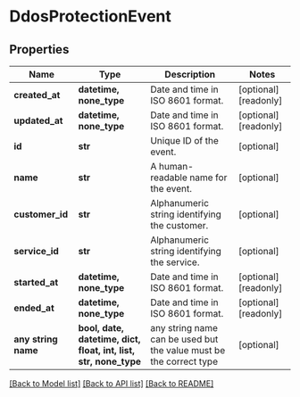 # DdosProtectionEvent


## Properties
Name | Type | Description | Notes
------------ | ------------- | ------------- | -------------
**created_at** | **datetime, none_type** | Date and time in ISO 8601 format. | [optional] [readonly] 
**updated_at** | **datetime, none_type** | Date and time in ISO 8601 format. | [optional] [readonly] 
**id** | **str** | Unique ID of the event. | [optional] 
**name** | **str** | A human-readable name for the event. | [optional] 
**customer_id** | **str** | Alphanumeric string identifying the customer. | [optional] 
**service_id** | **str** | Alphanumeric string identifying the service. | [optional] 
**started_at** | **datetime, none_type** | Date and time in ISO 8601 format. | [optional] [readonly] 
**ended_at** | **datetime, none_type** | Date and time in ISO 8601 format. | [optional] [readonly] 
**any string name** | **bool, date, datetime, dict, float, int, list, str, none_type** | any string name can be used but the value must be the correct type | [optional]

[[Back to Model list]](../README.md#documentation-for-models) [[Back to API list]](../README.md#documentation-for-api-endpoints) [[Back to README]](../README.md)


